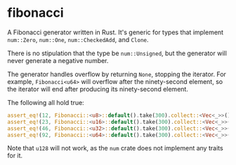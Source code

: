# fibonacci

A Fibonacci generator written in Rust. It's generic for types that implement `num::Zero`,
`num::One`, `num::CheckedAdd`, and `Clone`.

There is no stipulation that the type be `num::Unsigned`, but the generator will never generate a
negative number.

The generator handles overflow by returning `None`, stopping the iterator. For example,
`Fibonacci<u64>` will overflow after the ninety-second element, so the iterator will end after
producing its ninety-second element.

The following all hold true:
```rust
assert_eq!(12, Fibonacci::<u8>::default().take(300).collect::<Vec<_>>().len());
assert_eq!(23, Fibonacci::<u16>::default().take(300).collect::<Vec<_>>().len());
assert_eq!(46, Fibonacci::<u32>::default().take(300).collect::<Vec<_>>().len());
assert_eq!(92, Fibonacci::<u64>::default().take(300).collect::<Vec<_>>().len());
```

Note that `u128` will not work, as the `num` crate does not implement any traits for it.
